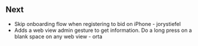## Next

* Skip onboarding flow when registering to bid on iPhone - jorystiefel
* Adds a web view admin gesture to get information. Do a long press on a blank space on any web view - orta
